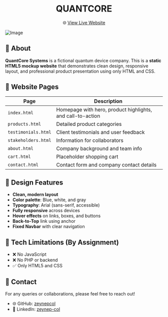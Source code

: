 <h1 align="center">QUANTCORE</h1>

<p align="center">
  🌐 <a href="https://quantcore-systems.netlify.app/" target="_blank">View Live Website</a>
</p>


![Image](https://github.com/user-attachments/assets/d4d17a3e-c245-457c-9fe4-3712d1b442ff)


## 🧠 About

**QuantCore Systems** is a fictional quantum device company. This is a **static HTML5 mockup website** that demonstrates clean design, responsive layout, and professional product presentation using only HTML and CSS.



## 📁 Website Pages

| Page                 | Description                                                             |
|----------------------|-------------------------------------------------------------------------|
| `index.html`         | Homepage with hero, product highlights, and call-to-action              |
| `products.html`      | Detailed product categories                                             |
| `testimonials.html`  | Client testimonials and user feedback                                   |
| `stakeholders.html`  | Information for collaborators                                           |
| `about.html`         | Company background and team info                                        |
| `cart.html`          | Placeholder shopping cart                                               |
| `contact.html`       | Contact form and company contact details                                |



## 🎨 Design Features

- **Clean, modern layout**
- **Color palette**: Blue, white, and gray
- **Typography**: Arial (sans-serif, accessible)
- **Fully responsive** across devices
- **Hover effects** on links, boxes, and buttons
- **Back-to-Top** link using anchor
- **Fixed Navbar** with clear navigation



## 🚫 Tech Limitations (By Assignment)

- ❌ No JavaScript
- ❌ No PHP or backend
- ✅ Only HTML5 and CSS



## 📡 Contact

For any queries or collaborations, please feel free to reach out!

- 🌐 GitHub: [zeynepcol](https://github.com/zeynepcol)  
- 👤 LinkedIn: [zeynep-col](https://www.linkedin.com/in/zeynep-col)
